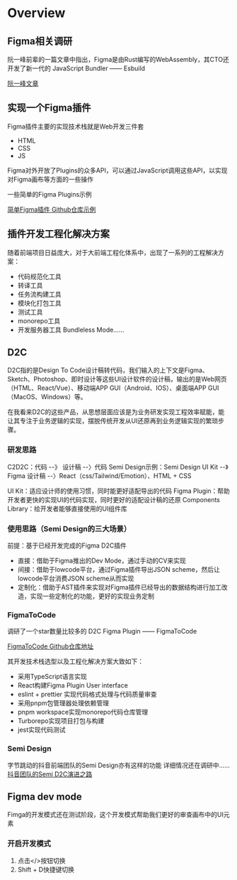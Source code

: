 # Overview
## Figma相关调研
阮一峰前辈的一篇文章中指出，Figma是由Rust编写的WebAssembly，其CTO还开发了新一代的 JavaScript Bundler —— Esbuild

[阮一峰文章](https://www.ruanyifeng.com/blog/2022/09/weekly-issue-224.html)

## 实现一个Figma插件
Figma插件主要的实现技术栈就是Web开发三件套
- HTML
- CSS
- JS

Figma对外开放了Plugins的众多API，可以通过JavaScript调用这些API，以实现对Figma画布等方面的一些操作

一些简单的Figma Plugins示例

[简单Figma插件 Github仓库示例](https://github.com/figma/plugin-samples)

## 插件开发工程化解决方案
随着前端项目日益庞大，对于大前端工程化体系中，出现了一系列的工程解决方案：
- 代码规范化工具
- 转译工具
- 任务流构建工具
- 模块化打包工具
- 测试工具
- monorepo工具
- 开发服务器工具 Bundleless Mode……

## D2C
D2C指的是Design To Code设计稿转代码，我们输入的上下文是Figma、Sketch、Photoshop、即时设计等这些UI设计软件的设计稿，输出的是Web网页（HTML、React/Vue）、移动端APP GUI（Android、IOS）、桌面端APP GUI（MacOS、Windows）等。

在我看来D2C的这些产品，从思想层面应该是为业务研发实现工程效率赋能，能让其专注于业务逻辑的实现，摆脱传统开发从UI还原再到业务逻辑实现的繁琐步骤。

### 研发思路
C2D2C：代码 --》 设计稿 --〉代码
Semi Design示例：Semi Design UI Kit --》 Figma 设计稿 --〉React（css/Tailwind/Emotion）、HTML + CSS 

UI Kit：适应设计师的使用习惯，同时能更好适配导出的代码
Figma Plugin：帮助开发者更快的实现UI的代码实现，同时更好的适配设计稿的还原
Components Library：给开发者能够直接使用的UI组件库

### 使用思路（Semi Design的三大场景）
前提：基于已经开发完成的Figma D2C插件
- 直接：借助于Figma推出的Dev Mode，通过手动的CV来实现
- 间接：借助于lowcode平台，通过Figma插件导出JSON scheme，然后让lowcode平台消费JSON scheme从而实现
- 定制化：借助于AST插件来实现对Figma插件已经导出的数据结构进行加工改造，实现一些定制化的功能，更好的实现业务定制

### FigmaToCode
调研了一个star数量比较多的 D2C Figma Plugin —— FigmaToCode

[FigmaToCode Github仓库地址](https://github.com/bernaferrari/FigmaToCode)

其开发技术栈选型以及工程化解决方案大致如下：
- 采用TypeScript语言实现
- React构建Figma Plugin User interface
- eslint + prettier 实现代码格式处理与代码质量审查
- 采用pnpm包管理器处理依赖管理
- pnpm workspace实现monorepo代码仓库管理
- Turborepo实现项目打包与构建
- jest实现代码测试

### Semi Design
字节跳动的抖音前端团队的Semi Design亦有这样的功能
详细情况还在调研中……
[抖音团队的Semi D2C演进之路](https://juejin.cn/post/7267418854124699702)

## Figma dev mode
Fimga的开发模式还在测试阶段，这个开发模式帮助我们更好的审查画布中的UI元素
### 开启开发模式
1. 点击</>按钮切换
2. Shift + D快捷键切换
